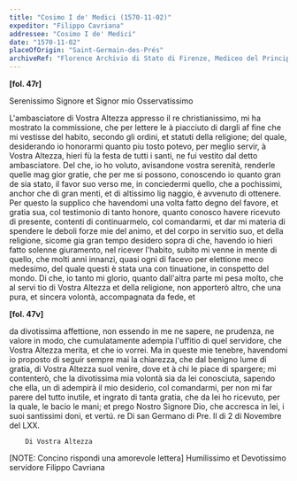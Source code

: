 ```yaml
---
title: "Cosimo I de' Medici (1570-11-02)"
expeditor: "Filippo Cavriana"
addressee: "Cosimo I de' Medici"
date: "1570-11-02"
placeOfOrigin: "Saint-Germain-des-Prés"
archiveRef: "Florence Archivio di Stato di Firenze, Mediceo del Principato, 562, fols. -"
---
```



**[fol. 47r]**

<span class="lb-marker"></span> Serenissimo Signore et Signor mio Osservatissimo

L'ambasciatore di Vostra Altezza appresso il re christianissimo, mi ha mostrato <span class="lb-marker"></span> la commissione, che per lettere le à piacciuto di dargli af<span class="lb-marker"></span> fine che mi vestisse del habito, secondo gli ordini, et statuti <span class="lb-marker"></span> della religione; del quale, desiderando io honorarmi quanto <span class="lb-marker"></span> piu tosto potevo, per meglio servir, à Vostra Altezza, hieri fù la <span class="lb-marker"></span> festa de tutti i santi, ne fui vestito dal detto ambasciatore. <span class="lb-marker"></span> Del che, io ho voluto, avisandone vostra serenità, renderle quelle mag<span class="lb-marker"></span> gior gratie, che per me si possono, conoscendo io quanto gran<span class="lb-marker"></span> de sia stato, il favor suo verso me, in conciedermi quello, che <span class="lb-marker"></span> a pochissimi, anchor che di gran menti, et di altissimo lig<span class="lb-marker"></span> naggio, è avvenuto di ottenere. Per questo la supplico  che <span class="lb-marker"></span> havendomi una volta fatto degno del favore, et gratia sua, <span class="lb-marker"></span> col testimonio di tanto honore, quanto conosco havere ricevuto <span class="lb-marker"></span> di presente, contenti di continuarmelo, col comandarmi, et dar <span class="lb-marker"></span> mi materia di spendere le deboli forze mie del animo, et <span class="lb-marker"></span> del corpo in servitio suo, et della religione, sicome gia gran <span class="lb-marker"></span> tempo desidero sopra di che, havendo io hieri fatto solenne <span class="lb-marker"></span> giuramento, nel ricever l'habito, subito mi venne in mente <span class="lb-marker"></span> di quello, che molti anni innanzi, quasi ogni di facevo per <span class="lb-marker"></span> elettione meco medesimo, del quale questi è stata una con <span class="lb-marker"></span> tinuatione, in conspetto del mondo. Di che, io tanto mi <span class="lb-marker"></span> glorio, quanto dall'altra parte mi pesa molto, che al servi<span class="lb-marker"></span> tio di Vostra Altezza  et della religione, non  apporterò altro, che <span class="lb-marker"></span> una pura, et sincera volontà, accompagnata da fede, et
        


**[fol. 47v]**

da divotissima affettione, non  essendo in me ne sapere, ne <span class="lb-marker"></span> prudenza, ne valore in modo, che cumulatamente adempia <span class="lb-marker"></span> l'uffitio di quel servidore, che Vostra Altezza  merita, et che io <span class="lb-marker"></span> vorrei. Ma in queste mie tenebre, havendomi io proposto <span class="lb-marker"></span> di seguir sempre mai la chiarezza, che dal benigno lume di <span class="lb-marker"></span> gratia, di Vostra Altezza  suol venire, dove et à chi le piace di <span class="lb-marker"></span> spargere; mi contenterò, che la divotissima mia volontà <span class="lb-marker"></span> sia da lei conosciuta, sapendo che ella, un di adempirà il <span class="lb-marker"></span> mio desiderio, col comandarmi, per non mi far parere del <span class="lb-marker"></span> tutto inutile, et ingrato di tanta gratia, che da lei ho ricevuto, <span class="lb-marker"></span> per la quale, le bacio le mani; et prego Nostro Signore  Dio, che <span class="lb-marker"></span> accresca in lei, i suoi santissimi doni, et vertú. <span class="unclear">re</span><span class="lb-marker"></span> Di san Germano di Pre. Il di 2 di Novembre del LXX.
        


        Di Vostra Altezza

[NOTE: Concino rispondi una amorevole lettera]
        Humilissimo et Devotissimo servidore <span class="lb-marker"></span> Filippo Cavriana

